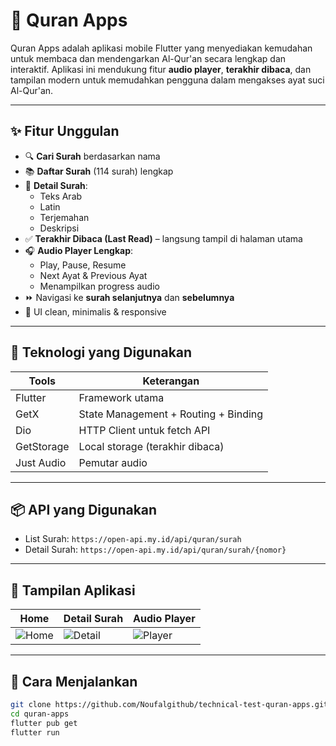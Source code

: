 # 📖 Quran Apps

Quran Apps adalah aplikasi mobile Flutter yang menyediakan kemudahan untuk membaca dan mendengarkan Al-Qur'an secara lengkap dan interaktif. Aplikasi ini mendukung fitur **audio player**, **terakhir dibaca**, dan tampilan modern untuk memudahkan pengguna dalam mengakses ayat suci Al-Qur'an.

---

## ✨ Fitur Unggulan

- 🔍 **Cari Surah** berdasarkan nama
- 📚 **Daftar Surah** (114 surah) lengkap
- 📖 **Detail Surah**:
  - Teks Arab
  - Latin
  - Terjemahan
  - Deskripsi
- ✅ **Terakhir Dibaca (Last Read)** – langsung tampil di halaman utama
- 🎧 **Audio Player Lengkap**:
  - Play, Pause, Resume
  - Next Ayat & Previous Ayat
  - Menampilkan progress audio
- ⏩ Navigasi ke **surah selanjutnya** dan **sebelumnya**
- 📱 UI clean, minimalis & responsive

---

## 🧪 Teknologi yang Digunakan

| Tools             | Keterangan                           |
|-------------------|--------------------------------------|
| Flutter           | Framework utama                      |
| GetX              | State Management + Routing + Binding |
| Dio               | HTTP Client untuk fetch API          |
| GetStorage        | Local storage (terakhir dibaca)      |
| Just Audio        | Pemutar audio                        |

---

## 📦 API yang Digunakan

- List Surah: `https://open-api.my.id/api/quran/surah`
- Detail Surah: `https://open-api.my.id/api/quran/surah/{nomor}`

---

## 📸 Tampilan Aplikasi

| Home | Detail Surah | Audio Player |
|------|---------------|---------------|
| ![Home](screenshots/home.jpg) | ![Detail](screenshots/detail.jpg) | ![Player](screenshots/player.jpg) |

---

## 🏁 Cara Menjalankan

```bash
git clone https://github.com/Noufalgithub/technical-test-quran-apps.git
cd quran-apps
flutter pub get
flutter run


